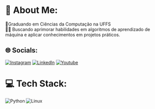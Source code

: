 # 💫 About Me:
📘Graduando em Ciências da Computação na UFFS<br>👨‍💻 Buscando aprimorar habilidades em algoritmos de aprendizado de máquina e aplicar conhecimentos em projetos práticos.


## 🌐 Socials:
[![Instagram](https://img.shields.io/badge/Instagram-E4405F?style=for-the-badge&logo=instagram&logoColor=white)](https://instagram.com/costa.gabriel_) [![LinkedIn](https://img.shields.io/badge/LinkedIn-0077B5?style=for-the-badge&logo=linkedin&logoColor=white)](https://linkedin.com/in/gabriel-santos-costa-5b25ab247) [![Youtube](https://img.shields.io/badge/Youtube-D14836?style=for-the-badge&logo=youtube&logoColor=white)](https://www.youtube.com/@gabrielcostaaa)

# 💻 Tech Stack:
![Python](https://img.shields.io/badge/Python-3776AB?style=for-the-badge&logo=python&logoColor=ffdd54) ![Linux](https://img.shields.io/badge/Linux-000000?style=for-the-badge&logo=linux&logoColor=white)
